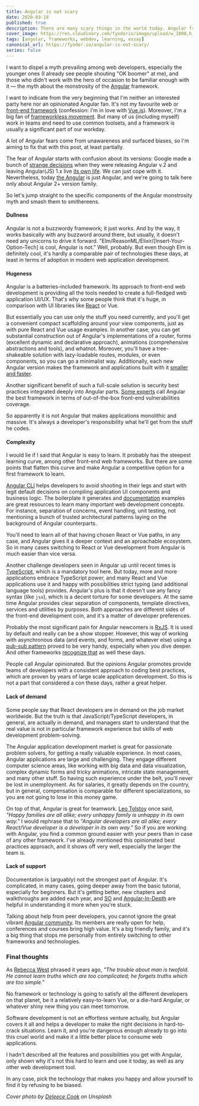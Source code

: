 ```yaml
---
title: Angular is not scary
date: 2020-03-18
published: true
description: There are many scary things in the world today. Angular framework is not one of them, and here is why.
cover_image: https://res.cloudinary.com/fyodorio/image/upload/w_1000,h_420,c_fill,g_auto,q_auto,f_auto/v1584173614/deleece-cook-Sbzdce7DucU-unsplash_cnwvyl.jpg
tags: [angular, frameworks, webdev, learning, essay]
canonical_url: https://fyodor.io/angular-is-not-scary/
series: false
---
```


I want to dispel a myth prevailing among web developers, especially the younger ones (I already see people shouting "OK boomer" at me), and those who didn't work with the hero of occasion to be familiar enough with it — the myth about the monstrosity of the [Angular](https://angular.io) framework.

I want to indicate from the very beginning that I'm neither an interested party here nor an opinionated Angular fan. It's not my favourite web or [front-end framework](https://fyodor.io/marvelous-frameworks/) (confession: I'm in love with [Vue.js](https://vuejs.org)). Moreover, I'm a big fan of [frameworkless movement](http://frameworklessmovement.org). But many of us (including myself) work in teams and need to use common toolsets, and a framework is usually a significant part of our workday. 

A lot of Angular fears come from unawareness and surfaced biases, so I'm aiming to fix that with this post, at least partially.

The fear of Angular starts with confusion about its versions: Google made a bunch of [strange decisions](http://blog.angularjs.org/2016/09/angular2-final.html) when they were releasing Angular v.2 and leaving Angular(JS) 1.x live [its own life](https://angularjs.org). We can just cope with it. Nevertheless, today [the Angular](https://en.wikipedia.org/wiki/Angular_(web_framework)) is just Angular, and we're going to talk here only about Angular 2+ version family.

So let's jump straight to the specific components of the Angular monstrosity myth and smash them to smithereens.

#### Dullness 

Angular is not a buzzwordy framework; it just works. And by the way, it works basically with any buzzword around there, but usually, it doesn't need any unicorns to drive it forward. "Elm/ReasonML/Elixir/[Insert-Your-Option-Tech] is cool, Angular is not." Well, probably. But even though Elm is definitely cool, it's hardly a comparable pair of technologies these days, at least in terms of adoption in modern web application development.
 
#### Hugeness

Angular is a batteries-included framework. Its approach to front-end web development is providing all the tools needed to create a full-fledged web application UI/UX. That's why some people think that it's huge, in comparison with UI libraries like [React](https://reactjs.org) or Vue. 

But essentially you can use only the stuff you need currently, and you'll get a convenient compact scaffolding around your view components, just as with pure React and Vue usage examples. In another case, you can get substantial construction out of Angular's implementations of a router, forms (excellent dynamic and declarative approach), animations (comprehensive abstractions and tools), and whatnot. Moreover, you'll have a tree-shakeable solution with lazy-loadable routes, modules, or even components, so you can go a minimalist way. Additionally, each new Angular version makes the framework and applications built with it [smaller and faster](https://medium.com/abc-software-development/angular-9-faster-and-smaller-64fc21eaf760). 

Another significant benefit of such a full-scale solution is security best practices integrated deeply into Angular parts. [Some experts](https://twitter.com/PhilippeDeRyck) call Angular the best framework in terms of out-of-the-box front-end vulnerabilities coverage.

So apparently it is not Angular that makes applications monolithic and massive. It's always a developer's responsibility what he'll get from the stuff he codes.
 
#### Complexity

I would lie if I said that Angular is easy to learn. It probably has the steepest learning curve, among other front-end web frameworks. But there are some points that flatten this curve and make Angular a competitive option for a first framework to learn.

[Angular CLI](https://cli.angular.io) helps developers to avoid shooting in their legs and start with legit default decisions on compiling application UI components and business logic. The boilerplate it generates and [documentation](https://angular.io/docs) examples are great resources to learn many important web development concepts. For instance, separation of concerns, event handling, unit testing, not mentioning a bunch of trusted architectural patterns laying on the background of Angular counterparts.

You'll need to learn all of that having chosen React or Vue paths, in any case, and Angular gives it a deeper context and an aproachable ecosystem. So in many cases switching to React or Vue development from Angular is much easier than vice versa.

Another challenge developers seen in Angular up until recent times is [TypeScript](https://www.typescriptlang.org), which is a mandatory tool here. But today, more and more applications embrace TypeScript power, and many React and Vue applications use it and happy with possibilities strict typing (and additional language tools) provides. Angular's plus is that it doesn't use any fancy syntax (like `jsx`), which is a decent torture for some developers. At the same time Angular provides clear separation of components, template directives, services and utilities by purposes. Both approaches are different sides of the front-end development coin, and it's a matter of developer preferences.

Probably the most significant pain for Angular newcomers is [RxJS](https://rxjs.dev). It is used by default and really can be a show stopper. However, this way of working with asynchronous data (and events, and forms, and whatever else) using a [pub-sub pattern](https://en.wikipedia.org/wiki/Publish–subscribe_pattern) proved to be very handy, especially when you dive deeper. And other frameworks [recognize that](https://www.youtube.com/watch?v=rr4z4e83-Og) as well these days.

People call Angular opinionated. But the opinions Angular promotes provide teams of developers with a consistent approach to coding best practices, which are proven by years of large scale application development. So this is not a part that considered a con these days, rather a great helper.

#### Lack of demand

Some people say that React developers are in demand on the job market worldwide. But the truth is that JavaScript/TypeScript developers, in general, are actually in demand, and managers start to understand that the real value is not in particular framework experience but skills of web development problem-solving.

The Angular application development market is great for passionate problem solvers, for getting a really valuable experience. In most cases, Angular applications are large and challenging. They engage different computer science areas, like working with big data and data visualization, complex dynamic forms and tricky animations, intricate state management, and many other stuff. So having such experience under the belt, you'll never be lost in unemployment. As for salaries, it greatly depends on the country, but in general, compensation is comparable for different specializations, so you are not going to lose in this money game.

On top of that, Angular is great for teamwork. [Leo Tolstoy](https://en.wikipedia.org/wiki/Leo_Tolstoy) once said, _"Happy families are all alike; every unhappy family is unhappy in its own way."_ I would rephrase that to _"Angular developers are all alike; every React/Vue developer is a developer in its own way."_ So if you are working with Angular, you find a common ground easier with your peers than in case of any other framework. I've already mentioned this opinionated best practices approach, and it shows off very well, especially the larger the team is.
 
#### Lack of support

Documentation is (arguably) not the strongest part of Angular. It's complicated, in many cases, going deeper away from the basic tutorial, especially for beginners. But it's getting better, new chapters and walkthroughs are added each year, and [SO](https://stackoverflow.com/questions/tagged/angular) and [Angular-In-Depth](https://indepth.dev) are helpful in understanding it more when you're stuck. 

Talking about help from peer developers, you cannot ignore the great vibrant [Angular community](https://dev.to/angular). Its members are really open for help, conferences and courses bring high value. It's a big friendly family, and it's a big thing that stops me personally from entirely switching to other frameworks and technologies.
 
### Final thoughts 
As [Rebecca West](https://en.wikipedia.org/wiki/Rebecca_West) phrased it years ago, _"The trouble about man is twofold. He cannot learn truths which are too complicated; he forgets truths which are too simple."_

No framework or technology is going to satisfy all the different developers on that planet, be it a relatively easy-to-learn Vue, or a die-hard Angular, or whatever shiny new thing you can meet tomorrow. 

Software development is not an effortless venture actually, but Angular covers it all and helps a developer to make the right decisions in hard-to-crack situations. Learn it, and you're dangerous enough already to go into this cruel world and make it a little better place to consume web applications.

I hadn't described all the features and possibilities you get with Angular, only shown why it's not this hard to learn and use it today, as well as any other web development tool.

In any case, pick the technology that makes you happy and allow yourself to find it by refusing to be biased.
 
_Cover photo by [Deleece Cook](https://unsplash.com/@deleece) on Unsplash_


